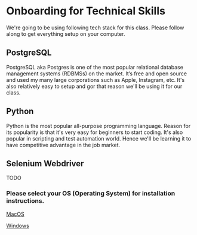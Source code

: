 # Onboarding for Technical Skills

We're going to be using following tech stack for this class. Please follow along to get everything setup on your computer.

## PostgreSQL

PostgreSQL aka Postgres is one of the most popular relational database management systems (RDBMSs) on the market. It’s free and open source and used my many large corporations such as Apple, Instagram, etc. It's also relatively easy to setup and gor that reason we'll be using it for our class.

## Python

Python is the most popular all-purpose programming language. Reason for its popularity is that it's very easy for beginners to start coding. It's also popular in scripting and test automation world. Hence we'll be learning it to have competitive advantage in the job market.

## Selenium Webdriver

TODO

### **Please select your OS (Operating System) for installation instructions.**

[MacOS](./macos-installation.md)

[Windows](./windows-installation.md)
